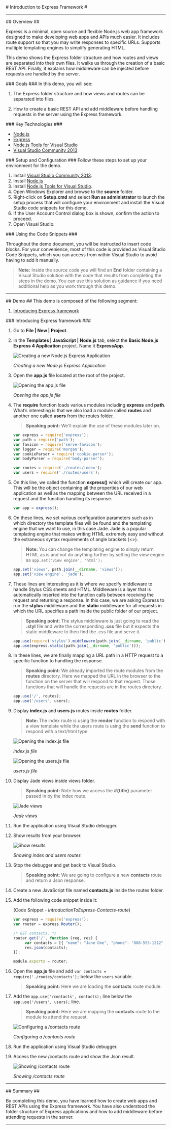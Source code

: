 ﻿<a name="title" />
# Introduction to Express Framework #

---
<a name="Overview" />
## Overview ##

Express is a minimal, open source and flexible Node.js web app framework designed to make developing web apps and APIs much easier. It includes route support so that you may write responses to specific URLs. Supports multiple templating engines to simplify generating HTML.

This demo shows the Express folder structure and how routes and views are separated into their own files. It walks us through the creation of a basic REST API. Finally, it explains how middleware can be injected before requests are handled by the server.

<a id="goals" />
### Goals ###
In this demo, you will see:

1. The Express folder structure and how views and routes can be separated into files.

1. How to create a basic REST API and add middleware before handling requests in the server using the Express framework.

<a name="technologies" />
### Key Technologies ###

- [Node.js][1]
- [Express][2]
- [Node.js Tools for Visual Studio][3]
- [Visual Studio Community 2013][4]

[1]: https://nodejs.org/
[2]: http://expressjs.com/
[3]: https://www.visualstudio.com/en-us/features/node-js-vs.aspx
[4]: https://www.visualstudio.com/en-us/features/node-js-vs.aspx

<a name="Setup" />
### Setup and Configuration ###
Follow these steps to set up your environment for the demo.

1. Install [Visual Studio Community 2013](https://go.microsoft.com/fwlink/?LinkId=517284).
1. Install [Node.js](https://nodejs.org/download/)
1. Install [Node.js Tools for Visual Studio](http://aka.ms/getntvs).
1. Open Windows Explorer and browse to the **source** folder.
1. Right-click on **Setup.cmd** and select **Run as administrator** to launch the setup process that will configure your environment and install the Visual Studio code snippets for this demo.
1. If the User Account Control dialog box is shown, confirm the action to proceed.
1. Open Visual Studio.

<a name="CodeSnippets" />
### Using the Code Snippets ###

Throughout the demo document, you will be instructed to insert code blocks. For your convenience, most of this code is provided as Visual Studio Code Snippets, which you can access from within Visual Studio to avoid having to add it manually.

> **Note:** Inside the source code you will find an **End** folder containing a Visual Studio solution with the code that results from completing the steps in the demo. You can use this solution as guidance if you need additional help as you work through this demo.

---

<a name="Demo" />
## Demo ##
This demo is composed of the following segment:

1. [Introducing Express framework](#segment1)

<a name="segment1" />
### Introducing Express framework ###

1. Go to **File | New | Project**.

1. In the **Templates | JavaScript | Node.js** tab, select the **Basic Node.js Express 4 Application** project. Name it **ExpressApp**.

	![Creating a new Node.js Express Application](images/create-new-node-express-application.png?raw=true "Creating a new Node.js Express Application")

	_Creating a new Node.js Express Application_

1. Open the **app.js** file located at the root of the project.

	![Opening the app.js file](images/app-js.png?raw=true "Opening the app.js file")

	_Opening the app.js file_

1. The **require** function loads various modules including **express** and **path**. What’s interesting is that we also load a module called **routes** and another one called **users** from the routes folder.

	> **Speaking point:** We'll explain the use of these modules later on.

	<!-- mark:8-9 -->	
	````JavaScript
	var express = require('express');
	var path = require('path');
	var favicon = require('serve-favicon');
	var logger = require('morgan');
	var cookieParser = require('cookie-parser');
	var bodyParser = require('body-parser');

	var routes = require('./routes/index');
	var users = require('./routes/users');
	````
1. On this line, we called the function **express()** which will create our app. This will be the object containing all the properties of our web application as well as the mapping between the URL received in a request and the function handling its response.

	````JavaScript
	var app = express();
	````

1. On these lines, we set various configuration parameters such as in which directory the template files will be found and the templating engine that we want to use, in this case Jade. Jade is a popular templating engine that makes writing HTML extremely easy and without the extraneous syntax requirements of angle brackets (<>).

	> **Note:** You can change the templating engine to simply return HTML as is and not do anything further by setting the view engine as `app.set('view engine', 'html');`

	````JavaScript
	app.set('views', path.join(__dirname, 'views'));
	app.set('view engine', 'jade');
	````

1. These lines are interesting as it is where we specify middleware to handle Stylus CSS sheets and HTML. Middleware is a layer that is automatically inserted into the function calls between receiving the request and returning a response. In this case, we are asking Express to run the **stylus** middleware and the **static** middleware for all requests in which the URL specifies a path inside the public folder of our project.

	> **Speaking point:** The stylus middleware is just going to read the **.styl** file and write the corresponding **.css** file but it expects the static middleware to then find the .css file and serve it.


	````JavaScript
	app.use(require('stylus').middleware(path.join(__dirname, 'public')));
	app.use(express.static(path.join(__dirname, 'public')));
	````

1. In these lines, we are finally mapping a URL path in a HTTP request to a specific function to handling the response.

	> **Speaking point:** We already imported the route modules from the **routes** directory. Here we mapped the URL in the browser to the function on the server that will respond to that request. Those functions that will handle the requests are in the routes directory.

	````JavaScript
	app.use('/', routes);
	app.use('/users', users);
	````
1. Display **index.js** and **users.js** routes inside **routes** folder.

	> **Note:** The index route is using the **render** function to respond with a view template while the users route is using the **send** function to respond with a text/html type.

	![Opening the index.js file](images/index-js.png?raw=true "Opening the index.js file")

	_index.js file_

	![Opening the users.js file](images/users-js.png?raw=true "Opening the users.js file")

	_users.js file_

1. Display Jade views inside views folder.

	> **Speaking point:** Note how we access the **#{title}** parameter passed in by the index route.


	![Jade views](images/jade-views.png?raw=true "Jade views")

	_Jade views_

1. Run the application using Visual Studio debugger.

1. Show  results from your browser.
	
	![Show results](images/browse-results.png?raw=true "Show results")

	_Showing index and users routes_

1. Stop the debugger and get back to Visual Studio.
	
	> **Speaking point:** We are going to configure a new **contacts** route and return a Json response.

1. Create a new JavaScript file named **contacts.js** inside the routes folder.

1. Add the following code snippet inside it:

	(Code Snippet - _IntroductionToExpress-Contacts-route_)

	````JavaScript
	var express = require('express');
	var router = express.Router();

	/* GET contacts. */
	router.get('/', function (req, res) {
		 var contacts = [{ "name": "Jane Doe", "phone": "888-555-1212" }, { "name": "Justin Doe", "phone": "877-123-1212" }];
		 res.json(contacts);
	});

	module.exports = router;
	````
1. Open the **app.js** file and add `var contacts = require('./routes/contacts');` below the `users` variable.

	> **Speaking point:** Here we are loading the **contacts** route module.

1. Add the `app.use('/contacts', contacts);` line below the `app.use('/users', users);` line.

	> **Speaking point:** Here we are mapping the **contacts** route to the module to attend the request.

	![Configuring a /contacts route](images/contacts-route.png?raw=true "Configuring a /contacts route")

	_Configuring a /contacts route_

1. Run the application using Visual Studio debugger.

1. Access the new /contacts route and show the Json result.
	
	![Showing /contacts route](images/contacts-json.png?raw=true "Showing /contacts route")

	_Showing /contacts route_


---

<a name="summary" />
## Summary ##

By completing this demo, you have learned how to create web apps and REST APIs using the Express framework. You have also understood the folder structure of Express applications and how to add middleware before attending requests in the server.

---
